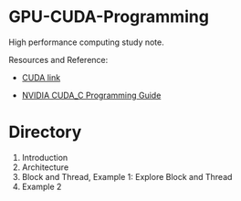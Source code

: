 # GPU-CUDA-Programming
High performance computing study note.

Resources and Reference:

- [CUDA link](https://developer.nvidia.com/cuda-zone) 

- [NVIDIA CUDA_C Programming Guide](http://developer.download.nvidia.com/compute/cuda/3_2_prod/toolkit/docs/CUDA_C_Programming_Guide.pdf)

# Directory
1. Introduction
2. Architecture
3. Block and Thread, Example 1: Explore Block and Thread
4. Example 2
